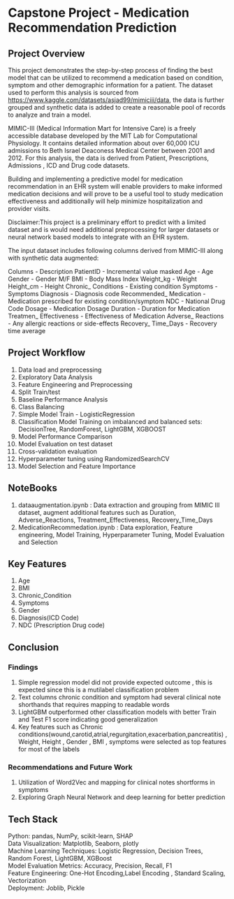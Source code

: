 # Capstone Project - Medication Recommendation Prediction
## Project Overview
This project demonstrates the step-by-step process of finding the best model that can be utilized to recommend a medication based on condition, symptom and other demographic information for a patient. The dataset used to perform this analysis is sourced from https://www.kaggle.com/datasets/asjad99/mimiciii/data, the data is further grouped and synthetic data is added to create a reasonable pool of records to analyze and train a model.

MIMIC-III (Medical Information Mart for Intensive Care) is a freely accessible database developed by the MIT Lab for Computational Physiology. It contains detailed information about over 60,000 ICU admissions to Beth Israel Deaconess Medical Center between 2001 and 2012. For this analysis, the data is derived from Patient, Prescriptions, Admissions , ICD and Drug code datasets.

Building and implementing a predictive model for medication recommendation in an EHR system will enable providers to make informed medication decisions and will prove to be a useful tool to study medication effectiveness and additionally will help minimize hospitalization and provider visits.

Disclaimer:This project is a preliminary effort to predict with a limited dataset and is would need additional preprocessing for larger datasets or neural network based models to integrate with an EHR system.

The input dataset includes following columns derived from MIMIC-III along with synthetic data augmented:

Columns - Description
PatientID - Incremental value masked
Age - Age
Gender - Gender M/F
BMI - Body Mass Index
Weight_kg - Weight
Height_cm - Height
Chronic_ Conditions - Existing condition
Symptoms - Symptoms
Diagnosis - Diagnosis code
Recommended_ Medication - Medication prescribed for existing condition/symptom
NDC - National Drug Code
Dosage - Medication Dosage
Duration - Duration for Medication
Treatmen_ Effectiveness - Effectiveness of Medication
Adverse_ Reactions - Any allergic reactions or side-effects
Recovery_ Time_Days - Recovery time average

## Project Workflow 
1. Data load and preprocessing               
2. Exploratory Data Analysis               
3. Feature Engineering and Preprocessing                  
4. Split Train/test                 
5. Baseline Performance Analysis                  
6. Class Balancing                    
7. Simple Model Train - LogisticRegression                 
8. Classification Model Training on imbalanced and balanced sets: DecisionTree, RandomForest, LightGBM, XGBOOST
9. Model Performance Comparison
10. Model Evaluation on test dataset
11. Cross-validation evaluation
12. Hyperparameter tuning using RandomizedSearchCV
13. Model Selection and Feature Importance

## NoteBooks
1. dataaugmentation.ipynb : Data extraction and grouping from MIMIC III dataset, augment additional features such as Duration, Adverse_Reactions, Treatment_Effectiveness, Recovery_Time_Days
2. MedicationRecommedation.ipynb : Data exploration, Feature engineering, Model Training, Hyperparameter Tuning, Model Evaluation and Selection

## Key Features

1. Age
2. BMI
3. Chronic_Condition
4. Symptoms
5. Gender
6. Diagnosis(ICD Code)
7. NDC (Prescription Drug code)

## Conclusion

### Findings

1. Simple regression model did not provide expected outcome , this is expected since this is a mutilabel classification problem
2. Text columns chronic condition and symptom had several clinical note shorthands that requires mapping to readable words
3. LightGBM outperformed other classification models with better Train and Test F1 score indicating good generalization
4. Key features such as Chronic conditions(wound,carotid,atrial,regurgitation,exacerbation,pancreatitis) , Weight, Height , Gender , BMI , symptoms were selected as top features for most of the labels

### Recommendations and Future Work
1. Utilization of Word2Vec and mapping for clinical notes shortforms in symptoms               
2. Exploring Graph Neural Network and deep learning for better prediction

## Tech Stack

Python: pandas, NumPy, scikit-learn, SHAP             
Data Visualization: Matplotlib, Seaborn, plotly                    
Machine Learning Techniques: Logistic Regression, Decision Trees, Random Forest, LightGBM, XGBoost                 
Model Evaluation Metrics: Accuracy, Precision, Recall, F1                    
Feature Engineering: One-Hot Encoding,Label Encoding , Standard Scaling, Vectorization                
Deployment: Joblib, Pickle               
